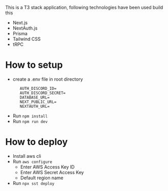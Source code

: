 This is a T3 stack application, following technologies have been used build this
- Next.js
- NextAuth.js
- Prisma
- Tailwind CSS
- tRPC

# How to setup
- create a .env file in root directory
    ```AUTH_SECRET=
       AUTH_DISCORD_ID=
       AUTH_DISCORD_SECRET=
       DATABASE_URL=
       NEXT_PUBLIC_URL=
       NEXTAUTH_URL=
    ```
- Run ```npm install```
- Run ```npm run dev```

# How to deploy
- Install aws cli
- Run ```aws configure```
    - Enter AWS Access Key ID
    - Enter AWS Secret Access Key
    - Default region name
- Run ```npx sst deploy```
